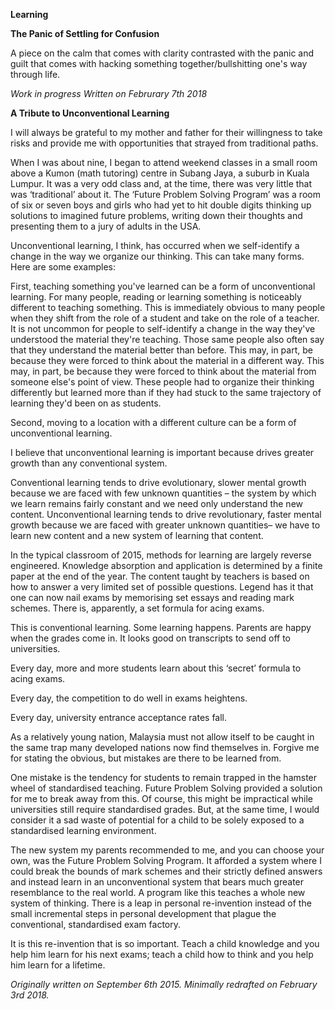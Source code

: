 **Learning**

**The Panic of Settling for Confusion** 

A piece on the calm that comes with clarity contrasted with the panic and guilt that comes with hacking something together/bullshitting one's way through life.

*Work in progress*
*Written on Februrary 7th 2018*

**A Tribute to Unconventional Learning**

I will always be grateful to my mother and father for their willingness to take risks and provide me with opportunities that strayed from traditional paths.

When I was about nine, I began to attend weekend classes in a small room above a Kumon (math tutoring) centre in Subang Jaya, a suburb in Kuala Lumpur. It was a very odd class and, at the time, there was very little that was ‘traditional’ about it. The ‘Future Problem Solving Program’ was a room of six or seven boys and girls who had yet to hit double digits thinking up solutions to imagined future problems, writing down their thoughts and presenting them to a jury of adults in the USA.  

Unconventional learning, I think, has occurred when we self-identify a change in the way we organize our thinking. This can take many forms. Here are some examples:

First, teaching something you've learned can be a form of unconventional learning. For many people, reading or learning something is noticeably different to teaching something. This is immediately obvious to many people when they shift from the role of a student and take on the role of a teacher. It is not uncommon for people to self-identify a change in the way they've understood the material they're teaching. Those same people also often say that they understand the material better than before. This may, in part, be because they were forced to think about the material in a different way. This may, in part, be because they were forced to think about the material from someone else's point of view. These people had to organize their thinking differently but learned more than if they had stuck to the same trajectory of learning they'd been on as students.

Second, moving to a location with a different culture can be a form of unconventional learning. 

I believe that unconventional learning is important because drives greater growth than any conventional system.

Conventional learning tends to drive evolutionary, slower mental growth because we are faced with few unknown quantities – the system by which we learn remains fairly constant and we need only understand the new content. Unconventional learning tends to drive revolutionary, faster mental growth because we are faced with greater unknown quantities– we have to learn new content and a new system of learning that content.



In the typical classroom of 2015, methods for learning are largely reverse engineered. Knowledge absorption and application is determined by a finite paper at the end of the year. The content taught by teachers is based on how to answer a very limited set of possible questions. Legend has it that one can now nail exams by memorising set essays and reading mark schemes. There is, apparently, a set formula for acing exams.

This is conventional learning. Some learning happens. Parents are happy when the grades come in. It looks good on transcripts to send off to universities.

Every day, more and more students learn about this ‘secret’ formula to acing exams.

Every day, the competition to do well in exams heightens. 

Every day, university entrance acceptance rates fall.

As a relatively young nation, Malaysia must not allow itself to be caught in the same trap many developed nations now find themselves in. Forgive me for stating the obvious, but mistakes are there to be learned from.

One mistake is the tendency for students to remain trapped in the hamster wheel of standardised teaching. Future Problem Solving provided a solution for me to break away from this. Of course, this might be impractical while universities still require standardised grades. But, at the same time, I would consider it a sad waste of potential for a child to be solely exposed to a standardised learning environment.

The new system my parents recommended to me, and you can choose your own, was the Future Problem Solving Program. It afforded a system where I could break the bounds of mark schemes and their strictly defined answers and instead learn in an unconventional system that bears much greater resemblance to the real world. A program like this teaches a whole new system of thinking. There is a leap in personal re-invention instead of the small incremental steps in personal development that plague the conventional, standardised exam factory.

It is this re-invention that is so important. Teach a child knowledge and you help him learn for his next exams; teach a child how to think and you help him learn for a lifetime. 

*Originally written on September 6th 2015. Minimally redrafted on February 3rd 2018.*
